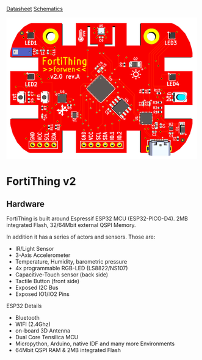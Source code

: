 [Datasheet](/_asset/Datasheet.pdf)
[Schematics](/blob/main/hardware/FortiThing%20v2.0%20rev.A%20SCHEMATICS.pdf)

![FortiThing](/_asset/fortithing.png)

# FortiThing v2 

## Hardware

FortiThing is built around Espressif ESP32 MCU (ESP32-PICO-D4).
2MB integrated Flash, 32/64Mbit external QSPI Memory.

In addition it has a series of actors and sensors. Those are:
* IR/Light Sensor
* 3-Axis Accelerometer
* Temperature, Humidity, barometric pressure
* 4x programmable RGB-LED (LS8822/NS107)
* Capacitive-Touch sensor (back side)
* Tactile Button (front side)
* Exposed I2C Bus
* Exposed IO1/IO2 Pins

ESP32 Details
* Bluetooth
* WIFI (2.4Ghz)
* on-board 3D Antenna
* Dual Core Tensilica MCU
* Micropython, Arduino, native IDF and many more Environments
* 64Mbit QSPI RAM & 2MB integrated Flash
